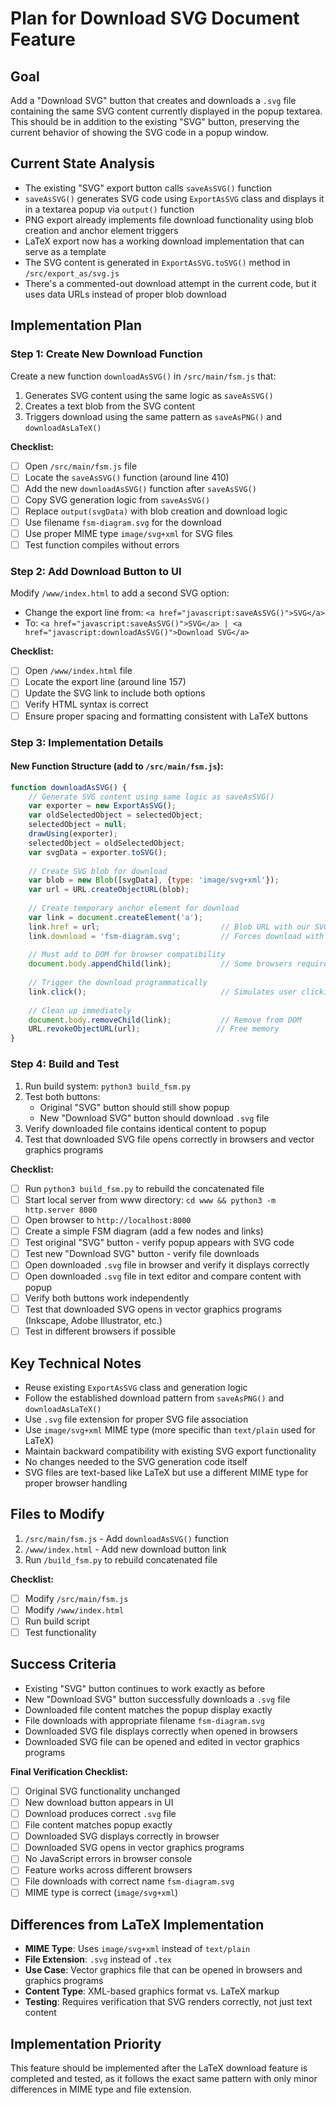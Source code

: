 # Plan for Download SVG Document Feature

## Goal
Add a "Download SVG" button that creates and downloads a `.svg` file containing the same SVG content currently displayed in the popup textarea. This should be in addition to the existing "SVG" button, preserving the current behavior of showing the SVG code in a popup window.

## Current State Analysis
- The existing "SVG" export button calls `saveAsSVG()` function
- `saveAsSVG()` generates SVG code using `ExportAsSVG` class and displays it in a textarea popup via `output()` function
- PNG export already implements file download functionality using blob creation and anchor element triggers
- LaTeX export now has a working download implementation that can serve as a template
- The SVG content is generated in `ExportAsSVG.toSVG()` method in `/src/export_as/svg.js`
- There's a commented-out download attempt in the current code, but it uses data URLs instead of proper blob download

## Implementation Plan

### Step 1: Create New Download Function
Create a new function `downloadAsSVG()` in `/src/main/fsm.js` that:
1. Generates SVG content using the same logic as `saveAsSVG()`
2. Creates a text blob from the SVG content
3. Triggers download using the same pattern as `saveAsPNG()` and `downloadAsLaTeX()`

**Checklist:**
- [ ] Open `/src/main/fsm.js` file
- [ ] Locate the `saveAsSVG()` function (around line 410)
- [ ] Add the new `downloadAsSVG()` function after `saveAsSVG()`
- [ ] Copy SVG generation logic from `saveAsSVG()`
- [ ] Replace `output(svgData)` with blob creation and download logic
- [ ] Use filename `fsm-diagram.svg` for the download
- [ ] Use proper MIME type `image/svg+xml` for SVG files
- [ ] Test function compiles without errors

### Step 2: Add Download Button to UI
Modify `/www/index.html` to add a second SVG option:
- Change the export line from: `<a href="javascript:saveAsSVG()">SVG</a>`
- To: `<a href="javascript:saveAsSVG()">SVG</a> | <a href="javascript:downloadAsSVG()">Download SVG</a>`

**Checklist:**
- [ ] Open `/www/index.html` file
- [ ] Locate the export line (around line 157)
- [ ] Update the SVG link to include both options
- [ ] Verify HTML syntax is correct
- [ ] Ensure proper spacing and formatting consistent with LaTeX buttons

### Step 3: Implementation Details

#### New Function Structure (add to `/src/main/fsm.js`):
```javascript
function downloadAsSVG() {
	// Generate SVG content using same logic as saveAsSVG()
	var exporter = new ExportAsSVG();
	var oldSelectedObject = selectedObject;
	selectedObject = null;
	drawUsing(exporter);
	selectedObject = oldSelectedObject;
	var svgData = exporter.toSVG();
	
	// Create SVG blob for download
	var blob = new Blob([svgData], {type: 'image/svg+xml'});
	var url = URL.createObjectURL(blob);
	
	// Create temporary anchor element for download
	var link = document.createElement('a');
	link.href = url;                           // Blob URL with our SVG data
	link.download = 'fsm-diagram.svg';         // Forces download with this filename
	
	// Must add to DOM for browser compatibility
	document.body.appendChild(link);           // Some browsers require this
	
	// Trigger the download programmatically
	link.click();                              // Simulates user clicking the link
	
	// Clean up immediately
	document.body.removeChild(link);           // Remove from DOM
	URL.revokeObjectURL(url);                 // Free memory
}
```

### Step 4: Build and Test
1. Run build system: `python3 build_fsm.py`
2. Test both buttons:
   - Original "SVG" button should still show popup
   - New "Download SVG" button should download `.svg` file
3. Verify downloaded file contains identical content to popup
4. Test that downloaded SVG file opens correctly in browsers and vector graphics programs

**Checklist:**
- [ ] Run `python3 build_fsm.py` to rebuild the concatenated file
- [ ] Start local server from www directory: `cd www && python3 -m http.server 8000`
- [ ] Open browser to `http://localhost:8000`
- [ ] Create a simple FSM diagram (add a few nodes and links)
- [ ] Test original "SVG" button - verify popup appears with SVG code
- [ ] Test new "Download SVG" button - verify file downloads
- [ ] Open downloaded `.svg` file in browser and verify it displays correctly
- [ ] Open downloaded `.svg` file in text editor and compare content with popup
- [ ] Verify both buttons work independently
- [ ] Test that downloaded SVG opens in vector graphics programs (Inkscape, Adobe Illustrator, etc.)
- [ ] Test in different browsers if possible

## Key Technical Notes
- Reuse existing `ExportAsSVG` class and generation logic
- Follow the established download pattern from `saveAsPNG()` and `downloadAsLaTeX()`
- Use `.svg` file extension for proper SVG file association
- Use `image/svg+xml` MIME type (more specific than `text/plain` used for LaTeX)
- Maintain backward compatibility with existing SVG export functionality
- No changes needed to the SVG generation code itself
- SVG files are text-based like LaTeX but use a different MIME type for proper browser handling

## Files to Modify
1. `/src/main/fsm.js` - Add `downloadAsSVG()` function
2. `/www/index.html` - Add new download button link
3. Run `/build_fsm.py` to rebuild concatenated file

**Checklist:**
- [ ] Modify `/src/main/fsm.js`
- [ ] Modify `/www/index.html`
- [ ] Run build script
- [ ] Test functionality

## Success Criteria
- Existing "SVG" button continues to work exactly as before
- New "Download SVG" button successfully downloads a `.svg` file
- Downloaded file content matches the popup display exactly
- File downloads with appropriate filename `fsm-diagram.svg`
- Downloaded SVG file displays correctly when opened in browsers
- Downloaded SVG file can be opened and edited in vector graphics programs

**Final Verification Checklist:**
- [ ] Original SVG functionality unchanged
- [ ] New download button appears in UI
- [ ] Download produces correct `.svg` file
- [ ] File content matches popup exactly
- [ ] Downloaded SVG displays correctly in browser
- [ ] Downloaded SVG opens in vector graphics programs
- [ ] No JavaScript errors in browser console
- [ ] Feature works across different browsers
- [ ] File downloads with correct name `fsm-diagram.svg`
- [ ] MIME type is correct (`image/svg+xml`)

## Differences from LaTeX Implementation
- **MIME Type**: Uses `image/svg+xml` instead of `text/plain`
- **File Extension**: `.svg` instead of `.tex`
- **Use Case**: Vector graphics file that can be opened in browsers and graphics programs
- **Content Type**: XML-based graphics format vs. LaTeX markup
- **Testing**: Requires verification that SVG renders correctly, not just text content

## Implementation Priority
This feature should be implemented after the LaTeX download feature is completed and tested, as it follows the exact same pattern with only minor differences in MIME type and file extension.